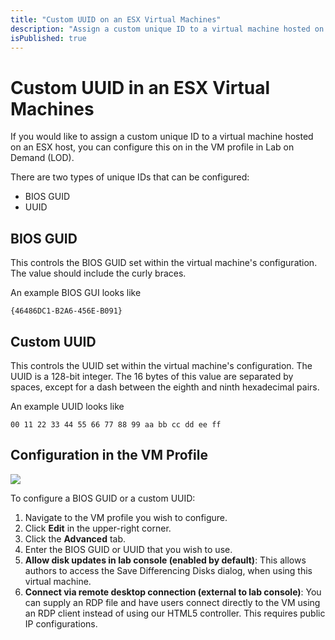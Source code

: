 ```yaml
---
title: "Custom UUID on an ESX Virtual Machines"
description: "Assign a custom unique ID to a virtual machine hosted on an ESX host."
isPublished: true
---
```


# Custom UUID in an ESX Virtual Machines

If you would like to assign a custom unique ID to a virtual machine hosted on an ESX host, you can configure this on in the VM profile in Lab on Demand (LOD).

There are two types of unique IDs that can be configured:

- BIOS GUID
- UUID

## BIOS GUID

This controls the BIOS GUID set within the virtual machine's configuration. The value should include the curly braces. 

An example BIOS GUI looks like 

```nocopy
{46486DC1-B2A6-456E-B091}
```

## Custom UUID

This controls the UUID set within the virtual machine's configuration. The UUID is a 128-bit integer. The 16 bytes of this value are separated by spaces, except for a dash between the eighth and ninth hexadecimal pairs.

An example UUID looks like

```nocopy
00 11 22 33 44 55 66 77 88 99 aa bb cc dd ee ff
```

## Configuration in the VM Profile

![](images/bios-guid-uuid.png)

To configure a BIOS GUID or a custom UUID:

1. Navigate to the VM profile you wish to configure.
1. Click **Edit** in the upper-right corner.
1. Click the **Advanced** tab.
1. Enter the BIOS GUID or UUID that you wish to use.
1. **Allow disk updates in lab console (enabled by default)**: This allows authors to access the Save Differencing Disks dialog, when using this virtual machine.
1. **Connect via remote desktop connection (external to lab console)**: You can supply an RDP file and have users connect directly to the VM using an RDP client instead of using our HTML5 controller. This requires public IP configurations.
